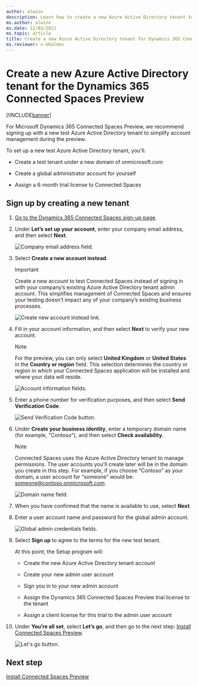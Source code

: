 ```yaml
---
author: alwinv
description: Learn how to create a new Azure Active Directory tenant to use with Dynamics 365 Connected Spaces Preview
ms.author: alwinv
ms.date: 12/02/2021
ms.topic: article
title: Create a new Azure Active Directory tenant for Dynamics 365 Connected Spaces Preview
ms.reviewer: v-bholmes
---
```


# Create a new Azure Active Directory tenant for the Dynamics 365 Connected Spaces Preview

[!INCLUDE[banner](includes/banner.md)]

For Microsoft Dynamics 365 Connected Spaces Preview, we recommend signing up with a new test Azure Active Directory tenant to simplify account management 
during the preview.

To set up a new test Azure Active Directory tenant, you’ll:

- Create a test tenant under a new domain of onmicrosoft.com

- Create a global administrator account for yourself

- Assign a 6-month trial license to Connected Spaces

## Sign up by creating a new tenant

1. [Go to the Dynamics 365 Connected Spaces sign-up page](https://go.microsoft.com/fwlink/?linkid=2128173).

2. Under **Let’s set up your account**, enter your company email address, and then select **Next**.

    ![Company email address field.](media/email-address.PNG "Company email address field")

3. Select **Create a new account instead**.

    > [!IMPORTANT]
    > Create a new account to test Connected Spaces instead of signing in with your company’s existing Azure Active Directory tenant admin account. 
    This simplifies management of Connected Spaces and ensures your testing doesn’t impact any of your company’s existing business processes.
    
    ![Create new account instead link.](media/create-new-account.PNG "Create new account instead link")
    
4. Fill in your account information, and then select **Next** to verify your new account.

    > [!NOTE]
    > For the preview, you can only select **United Kingdom** or **United States** in the **Country or region** field. This selection determines the country or region in which your Connected Spaces application will be installed and where your data will reside. 
    
    ![Account information fields.](media/account-info.PNG "Account information fields")  
    
5. Enter a phone number for verification purposes, and then select **Send Verification Code**.

    ![Send Verification Code button.](media/send-verification-code.PNG "Send Verification Code button")
    
6. Under **Create your business identity**, enter a temporary domain name (for example, "Contoso"), and then select **Check availability**. 

    > [!NOTE]
    > Connected Spaces uses the Azure Active Directory tenant to manage permissions. The user accounts you’ll create later will be in the domain 
    you create in this step. For example, if you choose “Contoso” as your domain, a user account for “someone” would be: someone@contoso.onmicrosoft.com.
    
    ![Domain name field.](media/business-identity.PNG "Domain name field")
    
7. When you have confirmed that the name is available to use, select **Next**.

8. Enter a user account name and password for the global admin account.
  
   ![Global admin credentials fields.](media/credentials.PNG "Global admin credentials fields")
   
9. Select **Sign up** to agree to the terms for the new test tenant. 

    At this point, the Setup program will: 
    
    - Create the new Azure Active Directory tenant account
    
    - Create your new admin user account
    
    - Sign you in to your new admin account
    
    - Assign the Dynamics 365 Connected Spaces Preview trial license to the tenant
    
    - Assign a client license for this trial to the admin user account    
    
10. Under **You’re all set**, select **Let’s go**, and then go to the next step: [Install Connected Spaces Preview](admin-install-web-app.md).  

    ![Let's go button.](media/lets-go.PNG "Let's go button")

## Next step

[Install Connected Spaces Preview](admin-install-web-app.md)



